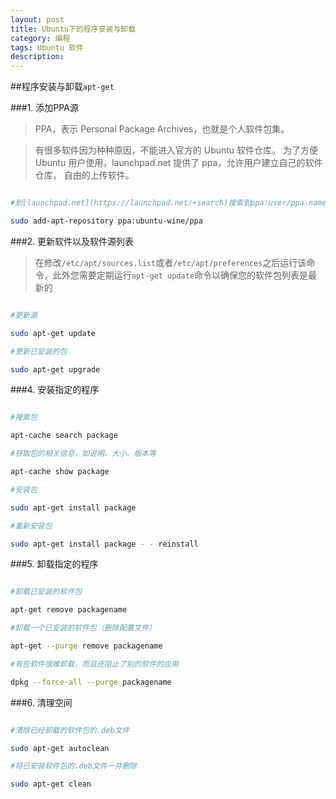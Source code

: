 ```yaml
---
layout: post
title: Ubuntu下的程序安装与卸载
category: 编程
tags: Ubuntu 软件
description: 
---
```


##程序安装与卸载`apt-get`

###1. 添加PPA源

> PPA，表示 Personal Package Archives，也就是个人软件包集。

> 有很多软件因为种种原因，不能进入官方的 Ubuntu 软件仓库。 为了方便 Ubuntu 用户使用，launchpad.net 提供了 ppa，允许用户建立自己的软件仓库， 自由的上传软件。

```sh

#到[launchpad.net](https://launchpad.net/+search)搜索到ppa:user/ppa-name之后

sudo add-apt-repository ppa:ubuntu-wine/ppa

```

###2. 更新软件以及软件源列表

> 在修改`/etc/apt/sources.list`或者`/etc/apt/preferences`之后运行该命令，此外您需要定期运行`apt-get update`命令以确保您的软件包列表是最新的

```sh

#更新源

sudo apt-get update 

#更新已安装的包

sudo apt-get upgrade 

```

###4. 安装指定的程序

```sh

#搜索包

apt-cache search package 

#获取包的相关信息，如说明、大小、版本等

apt-cache show package 

#安装包

sudo apt-get install package 

#重新安装包

sudo apt-get install package - - reinstall 

```

###5. 卸载指定的程序

```sh

#卸载已安装的软件包

apt-get remove packagename

#卸载一个已安装的软件包（删除配置文件）

apt-get --purge remove packagename

#有些软件很难卸载，而且还阻止了别的软件的应用

dpkg --force-all --purge packagename

```

###6. 清理空间

```sh

#清除已经卸载的软件包的.deb文件

sudo apt-get autoclean 

#将已安装软件包的.deb文件一并删除

sudo apt-get clean 

```

